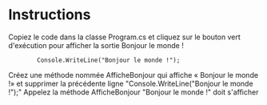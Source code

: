 ﻿# Instructions
Copiez le code dans la classe Program.cs et cliquez sur le bouton vert d'exécution pour afficher la sortie Bonjour le monde !

            Console.WriteLine("Bonjour le monde !");

Créez une méthode nommée AfficheBonjour qui affiche « Bonjour le monde !» et supprimer la précédente ligne "Console.WriteLine("Bonjour le monde !");"
Appelez la méthode AfficheBonjour
 "Bonjour le monde !" doit s'afficher